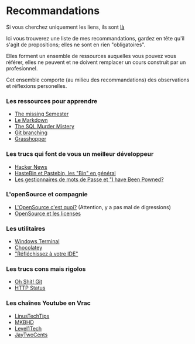 # Recommandations
Si vous cherchez uniquement les liens, ils sont [là](Just_Links.md)

Ici vous trouverez une liste de mes recommandations, gardez en tête qu'il s'agit de propositions; elles ne sont en rien "obligatoires".

Elles forment un ensemble de ressources auquelles vous pouvez vous référer, elles ne peuvent et ne doivent remplacer un cours construit par un profesionnel.

Cet ensemble comporte (au milieu des recommandations) des observations et réflexions personelles. 
### Les ressources pour apprendre
- [The missing Semester](The_Missing_Semester.md)
- [Le Markdown](Markdown.md)
- [The SQL Murder Mistery](The_SQL_Murder_Mistery.md)
- [Git branching](Git_Branching.md)
- [Grasshopper](Grasshopper.md)

### Les trucs qui font de vous un meilleur développeur
- [Hacker News](Hacker_News.md)
- [HasteBin et Pastebin, les "Bin" en général](Bin.md)
- [Les gestionnaires de mots de Passe et "I have Been Powned?](Powned.md)

### L'openSource et compagnie
- [L'OpenSource c'est quoi?](OpenSource.md) (Attention, y a pas mal de digressions)
- [OpenSource et les licenses](Licences.md)

### Les utilitaires
- [Windows Terminal](Windows_Terminal.md)
- [Chocolatey](Choco.md)
- ["Réfléchissez à votre IDE"](IDE.md)

### Les trucs cons mais rigolos
- [Oh Shit! Git](OhShitGit.md)
- [HTTP Status](HTTP_Status.md)

### Les chaînes Youtube en Vrac
- [LinusTechTips](https://www.youtube.com/user/LinusTechTips)
- [MKBHD](https://www.youtube.com/user/marquesbrownlee)
- [Level1Tech](https://www.youtube.com/user/teksyndicate)
- [JayTwoCents](https://www.youtube.com/user/Jayztwocents)

